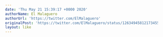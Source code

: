 ```yaml
---
date: 'Thu May 21 15:39:17 +0000 2020'
authorName: El Malaguero
authorUrl: 'https://twitter.com/ElMalaguero'
originalPost: 'https://twitter.com/ElMalaguero/status/1263494581217345536'
layout: like
---
```

